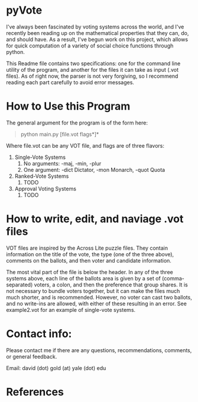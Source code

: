 # pyVote

I've always been fascinated by voting systems across the world, and I've recently been reading up on the mathematical properties that they can, do, and should have. As a result, I've begun work on this project, which allows for quick computation of a variety of social choice functions through python. 

This Readme file contains two specifications: one for the command line utility of the program, and another for the files it can take as input (.vot files). As of right now, the parser is not very forgiving, so I recommend reading each part carefully to avoid error messages. 

# How to Use this Program

The general argument for the program is of the form here:

> python main.py [file.vot flags*]*

Where file.vot can be any VOT file, and flags are of three flavors:

1. Single-Vote Systems
    1. No arguments: -maj, -min, -plur
    1. One argument: -dict Dictator, -mon Monarch, -quot Quota
1. Ranked-Vote Systems
    1. TODO
1. Approval Voting Systems
    1. TODO
    
# How to write, edit, and naviage .vot files

VOT files are inspired by the Across Lite puzzle files. They contain information on the title of the vote, the type (one of the three above), comments on the ballots, and then voter and candidate information. 

The most vital part of the file is below the <BALLOTS> header. In any of the three systems above, each line of the ballots area is given by a set of (comma-separated) voters, a colon, and then the preference that group shares. It is not necessary to bundle voters together, but it can make the files much much shorter, and is recommended. However, no voter can cast two ballots, and no write-ins are allowed, with either of these resulting in an error. See example2.vot for an example of single-vote systems.

# Contact info:

Please contact me if there are any questions, recommendations, comments, or general feedback.

Email: david (dot) gold (at) yale (dot) edu

# References 

